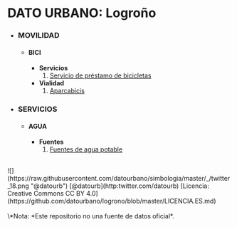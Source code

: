 # DATO URBANO: Logroño
* ### **MOVILIDAD**
  - #### **BICI**
    - **Servicios**
      1. [Servicio de préstamo de bicicletas](https://github.com/datourbano/logrono/blob/master/movilidad/bici/servicios/26089_bases_bici.md)
    - **Vialidad**
      1. [Aparcabicis](https://github.com/datourbano/logrono/blob/master/movilidad/bici/vialidad/26089_aparcabicis.md)
* ### **SERVICIOS**
  - #### **AGUA**
    - **Fuentes**
      1. [Fuentes de agua potable](https://github.com/datourbano/logrono/blob/master/servicios/agua/fuentes/26089_fuentes_agua_potable.md)

<br />
![](https://raw.githubusercontent.com/datourbano/simbologia/master/_/twitter_18.png "@datourb") [@datourb](http:twitter.com/datourb)  
[Licencia: Creative Commons CC BY 4.0](https://github.com/datourbano/logrono/blob/master/LICENCIA.ES.md)
<br /><br />
\*Nota: *Este repositorio no una fuente de datos oficial*.
